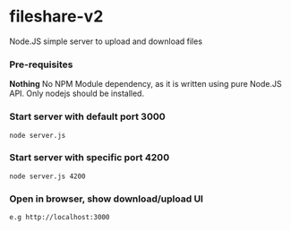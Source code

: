# fileshare-v2
Node.JS simple server to upload and download files

### Pre-requisites
**Nothing** No NPM Module dependency, as it is written using pure Node.JS API. Only nodejs should be installed.

### Start server with default port 3000
```
node server.js
```

### Start server with specific port 4200
```
node server.js 4200
```

### Open in browser, show download/upload UI
```
e.g http://localhost:3000
```